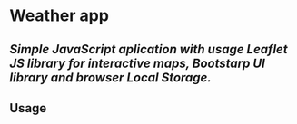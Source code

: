 # Weather app
_Simple JavaScript aplication with usage Leaflet JS library for interactive maps, Bootstarp UI library and browser Local Storage._
---
## Usage
